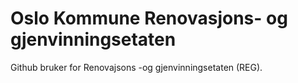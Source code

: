 # Oslo Kommune Renovasjons- og gjenvinningsetaten

Github bruker for Renovajsons -og gjenvinningsetaten (REG).
